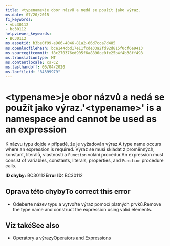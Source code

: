 ```yaml
---
title: <typename>je obor názvů a nedá se použít jako výraz.
ms.date: 07/20/2015
f1_keywords:
- vbc30112
- bc30112
helpviewer_keywords:
- BC30112
ms.assetid: b3be0f99-e966-4046-81a2-66d7cca7d485
ms.openlocfilehash: bce144cbd17e11fcde33a2fd92d815f0cf6e9413
ms.sourcegitcommit: f8c270376ed905f6a8896ce0fe25b4f4b38ff498
ms.translationtype: MT
ms.contentlocale: cs-CZ
ms.lasthandoff: 06/04/2020
ms.locfileid: "84399979"
---
```

# <a name="typename-is-a-namespace-and-cannot-be-used-as-an-expression"></a><span data-ttu-id="4cffc-102">\<typename>je obor názvů a nedá se použít jako výraz.</span><span class="sxs-lookup"><span data-stu-id="4cffc-102">'\<typename>' is a namespace and cannot be used as an expression</span></span>
<span data-ttu-id="4cffc-103">K názvu typu dojde v případě, že je vyžadován výraz.</span><span class="sxs-lookup"><span data-stu-id="4cffc-103">A type name occurs where an expression is required.</span></span> <span data-ttu-id="4cffc-104">Výraz se musí skládat z proměnných, konstant, literálů, vlastností a `Function` volání procedur.</span><span class="sxs-lookup"><span data-stu-id="4cffc-104">An expression must consist of variables, constants, literals, properties, and `Function` procedure calls.</span></span>  
  
 <span data-ttu-id="4cffc-105">**ID chyby:** BC30112</span><span class="sxs-lookup"><span data-stu-id="4cffc-105">**Error ID:** BC30112</span></span>  
  
## <a name="to-correct-this-error"></a><span data-ttu-id="4cffc-106">Oprava této chyby</span><span class="sxs-lookup"><span data-stu-id="4cffc-106">To correct this error</span></span>  
  
- <span data-ttu-id="4cffc-107">Odeberte název typu a vytvořte výraz pomocí platných prvků.</span><span class="sxs-lookup"><span data-stu-id="4cffc-107">Remove the type name and construct the expression using valid elements.</span></span>  
  
## <a name="see-also"></a><span data-ttu-id="4cffc-108">Viz také</span><span class="sxs-lookup"><span data-stu-id="4cffc-108">See also</span></span>

- [<span data-ttu-id="4cffc-109">Operátory a výrazy</span><span class="sxs-lookup"><span data-stu-id="4cffc-109">Operators and Expressions</span></span>](../programming-guide/language-features/operators-and-expressions/index.md)
